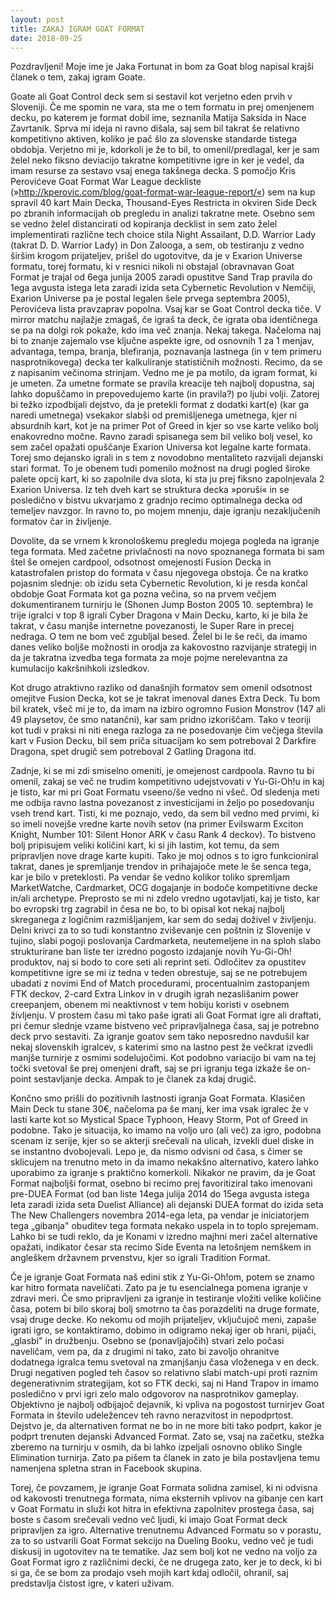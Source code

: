 ```yaml
---
layout: post
title: ZAKAJ IGRAM GOAT FORMAT
date: 2018-09-25
---
```

Pozdravljeni! Moje ime je Jaka Fortunat in bom za Goat blog napisal krajši članek o tem, zakaj igram Goate.

Goate ali Goat Control deck sem si sestavil kot verjetno eden prvih v Sloveniji. Če me spomin ne vara, sta me o tem formatu in prej omenjenem decku, po katerem je format dobil ime, seznanila Matija Saksida in Nace Zavrtanik. Sprva mi ideja ni ravno dišala, saj sem bil takrat še relativno kompetitivno aktiven, koliko je pač šlo za slovenske standarde tistega obdobja. Verjetno mi je, kdorkoli je že to bil, to omenil/predlagal, ker je sam želel neko fiksno deviacijo takratne kompetitivne igre in ker je vedel, da imam resurse za sestavo vsaj enega takšnega decka. S pomočjo Kris Perovićeve Goat Format War League deckliste (»http://kperovic.com/blog/goat-format-war-league-report/«) sem na kup spravil 40 kart Main Decka, Thousand-Eyes Restricta in okviren Side Deck po zbranih informacijah ob pregledu in analizi takratne mete. Osebno sem se vedno želel distancirati od kopiranja decklist in sem zato želel implementirati različne tech choice stila Night Assailant, D.D. Warrior Lady (takrat D. D. Warrior Lady) in Don Zalooga, a sem, ob testiranju z vedno širšim krogom prijateljev, prišel do ugotovitve, da je v Exarion Universe formatu, torej formatu, ki v resnici nikoli ni obstajal (obravnavan Goat Format je trajal od 6ega junija 2005 zaradi opustitve Sand Trap pravila do 1ega avgusta istega leta zaradi izida seta Cybernetic Revolution v Nemčiji, Exarion Universe pa je postal legalen šele prvega septembra 2005), Perovićeva lista pravzaprav popolna. Vsaj kar se Goat Control decka tiče. V mirror matchu najlažje zmagaš, če igraš ta deck, če igrata oba identičnega se pa na dolgi rok pokaže, kdo ima več znanja. Nekaj takega. Načeloma naj bi to znanje zajemalo vse ključne aspekte igre, od osnovnih 1 za 1 menjav, advantaga, tempa, branja, blefiranja, poznavanja lastnega (in v tem primeru nasprotnikovega) decka ter kalkuliranje statističnih možnosti. Recimo, da se z napisanim večinoma strinjam. Vedno me je pa motilo, da igram format, ki je umeten. Za umetne formate se pravila kreacije teh najbolj dopustna, saj lahko dopuščamo in prepovedujemo karte (in pravila?) po ljubi volji. Zatorej bi težko izpodbijali dejstvo, da je pretekli format z dodatki kart(e) (kar ga naredi umetnega) vsekakor slabši od premišljenega umetnega, kjer ni absurdnih kart, kot je na primer Pot of Greed in kjer so vse karte veliko bolj enakovredno močne. Ravno zaradi spisanega sem bil veliko bolj vesel, ko sem začel opažati opuščanje Exarion Universa kot legalne karte formata. Torej smo dejansko igrali in s tem z novodobno mentaliteto razvijali dejanski stari format. To je obenem tudi pomenilo možnost na drugi pogled široke palete opcij kart, ki so zapolnile dva slota, ki sta ju prej fiksno zapolnjevala 2 Exarion Universa. Iz teh dveh kart se struktura decka »poruši« in se posledično v bistvu ukvarjamo z gradnjo recimo optimalnega decka od temeljev navzgor. In ravno to, po mojem mnenju, daje igranju nezaključenih formatov čar in življenje.

Dovolite, da se vrnem k kronološkemu pregledu mojega pogleda na igranje tega formata. Med začetne privlačnosti na novo spoznanega formata bi sam štel še omejen cardpool, odsotnost omejenosti Fusion Decka in katastrofalen pristop do formata v času njegovega obstoja. Če na kratko pojasnim slednje: ob izidu seta Cybernetic Revolution, ki je resda končal obdobje Goat Formata kot ga pozna večina, so na prvem večjem dokumentiranem turnirju le (Shonen Jump Boston 2005 10. septembra) le trije igralci v top 8 igrali Cyber Dragona v Main Decku, karto, ki je bila že takrat, v času manjše internetne povezanosti, le Super Rare in precej nedraga. O tem ne bom več zgubljal besed. Želel bi le še reči, da imamo danes veliko boljše možnosti in orodja za kakovostno razvijanje strategij in da je takratna izvedba tega formata za moje pojme nerelevantna za kumulacijo kakršnihkoli izsledkov.

Kot drugo atraktivno razliko od današnjih formatov sem omenil odsotnost omejitve Fusion Decka, kot se je takrat imenoval danes Extra Deck. Tu bom bil kratek, všeč mi je to, da imam na izbiro ogromno Fusion Monstrov (147 ali 49 playsetov, če smo natančni), kar sam pridno izkoriščam. Tako v teoriji kot tudi v praksi ni niti enega razloga za ne posedovanje čim večjega števila kart v Fusion Decku, bil sem priča situacijam ko sem potreboval 2 Darkfire Dragona, spet drugič sem potreboval 2 Gatling Dragona itd.

Zadnje, ki se mi zdi smiselno omeniti, je omejenost cardpoola. Ravno tu bi omenil, zakaj se več ne trudim kompetitivno udejstvovati v Yu-Gi-Oh!u in kaj je tisto, kar mi pri Goat Formatu vseeno/še vedno ni všeč. Od sledenja meti me odbija ravno lastna povezanost z investicijami in željo po posedovanju vseh trend kart. Tisti, ki me poznajo, vedo, da sem bil vedno med prvimi, ki so imeli novejše vredne karte novih setov (na primer Evilswarm Exciton Knight, Number 101: Silent Honor ARK v času Rank 4 deckov). To bistveno bolj pripisujem veliki količini kart, ki si jih lastim, kot temu, da sem pripravljen nove drage karte kupiti. Tako je moj odnos s to igro funkcioniral takrat, danes je spremljanje trendov in prihajajoče mete le še senca tega, kar je bilo v preteklosti. Pa vendar še vedno kolikor toliko spremljam MarketWatche, Cardmarket, OCG dogajanje in bodoče kompetitivne decke in/ali archetype. Preprosto se mi ni zdelo vredno ugotavljati, kaj je tisto, kar bo evropski trg zagrabil in česa ne bo, to bi opisal kot nekaj najbolj skreganega z logičnim razmišljanjem, kar sem do sedaj doživel v življenju. Delni krivci za to so tudi konstantno zviševanje cen poštnin iz Slovenije v tujino, slabi pogoji poslovanja Cardmarketa, neutemeljene in na sploh slabo strukturirane ban liste ter izredno pogosto izdajanje novih Yu-Gi-Oh! produktov, naj si bodo to core seti ali reprint seti. Odločitev za opustitev kompetitivne igre se mi iz tedna v teden obrestuje, saj se ne potrebujem ubadati z novimi End of Match procedurami, procentualnim zastopanjem FTK deckov, 2-card Extra Linkov in v drugih igrah nezaslišanim power creepanjem, obenem mi neaktivnost v tem hobiju koristi v osebnem življenju. V prostem času mi tako paše igrati ali Goat Format igre ali draftati, pri čemur slednje vzame bistveno več pripravljalnega časa, saj je potrebno deck prvo sestaviti. Za igranje goatov sem tako neposredno navdušil kar nekaj slovenskih igralcev, s katerimi smo na lastno pest že večkrat izvedli manjše turnirje z osmimi sodelujočimi. Kot podobno variacijo bi vam na tej točki svetoval še prej omenjeni draft, saj se pri igranju tega izkaže še on-point sestavljanje decka. Ampak to je članek za kdaj drugič.

Končno smo prišli do pozitivnih lastnosti igranja Goat Formata. Klasičen Main Deck tu stane 30€, načeloma pa še manj, ker ima vsak igralec že v lasti karte kot so Mystical Space Typhoon, Heavy Storm, Pot of Greed in podobne. Tako je situacija, ko imamo na voljo uro (ali več) za igro, podobna scenam iz serije, kjer so se akterji srečevali na ulicah, izvekli duel diske in se instantno dvobojevali. Lepo je, da nismo odvisni od časa, s čimer se sklicujem na trenutno meto in da imamo nekakšno alternativo, katero lahko uporabimo za igranje s praktično komerkoli. Nikakor ne pravim, da je Goat Format najboljši format, osebno bi recimo prej favoritiziral tako imenovani pre-DUEA Format (od ban liste 14ega julija 2014 do 15ega avgusta istega leta zaradi izida seta Duelist Alliance) ali dejanski DUEA format do izida seta The New Challengers novembra 2014-ega leta, pa vendar je iniciatorjem tega „gibanja&quot; obuditev tega formata nekako uspela in to toplo sprejemam. Lahko bi se tudi reklo, da je Konami v izredno majhni meri začel alternative opažati, indikator česar sta recimo Side Eventa na letošnjem nemškem in angleškem državnem prvenstvu, kjer so igrali Tradition Format.

Če je igranje Goat Formata naš edini stik z Yu-Gi-Oh!om, potem se znamo kar hitro formata naveličati. Zato pa je tu esencialnega pomena igranje v zdravi meri. Če smo pripravljeni za igranje in testiranje vložiti velike količine časa, potem bi bilo skoraj bolj smotrno ta čas porazdeliti na druge formate, vsaj druge decke. Ko nekomu od mojih prijateljev, vključujoč meni, zapaše igrati igro, se kontaktiramo, dobimo in odigramo nekaj iger ob hrani, pijači, „glasbi&quot; in družbenju. Osebno se (ponavljajočih) stvari zelo počasi naveličam, vem pa, da z drugimi ni tako, zato bi zavoljo ohranitve dodatnega igralca temu svetoval na zmanjšanju časa vloženega v en deck. Drugi negativen pogled teh časov so relativno slabi match-upi proti raznim degenerativnim strategijam, kot so FTK decki, saj ni Hand Trapov in imamo posledično v prvi igri zelo malo odgovorov na nasprotnikov gameplay. Objektivno je najbolj odbijajoč dejavnik, ki vpliva na pogostost turnirjev Goat Formata in število udeležencev teh ravno nerazvitost in nepodprtost. Dejstvo je, da alternativen format ne bo in ne more biti tako podprt, kakor je podprt trenuten dejanski Advanced Format. Zato se, vsaj na začetku, stežka zberemo na turnirju v osmih, da bi lahko izpeljali osnovno obliko Single Elimination turnirja. Zato pa pišem ta članek in zato je bila postavljena temu namenjena spletna stran in Facebook skupina.

Torej, če povzamem, je igranje Goat Formata solidna zamisel, ki ni odvisna od kakovosti trenutnega formata, nima eksternih vplivov na gibanje cen kart v Goat Formatu in služi kot hitra in efektivna zapolnitev prostega časa, saj boste s časom srečevali vedno več ljudi, ki imajo Goat Format deck pripravljen za igro. Alternative trenutnemu Advanced Formatu so v porastu, za to so ustvarili Goat Format sekcijo na Dueling Booku, vedno več je tudi diskusij in ugotovitev na te tematike. Jaz sem bolj kot ne vedno na voljo za Goat Format igro z različnimi decki, če ne drugega zato, ker je to deck, ki bi si ga, če se bom za prodajo vseh mojih kart kdaj odločil, ohranil, saj predstavlja čistost igre, v kateri uživam.
